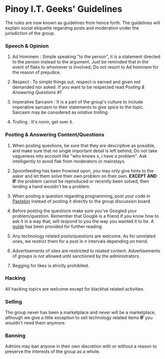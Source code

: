 # Pinoy I.T. Geeks' Guidelines
The rules are now known as guidelines from hence forth. The guidelines will explain social etiquette regarding posts and moderation under the jurisdiction of the group.

### Speech & Opinion
1. Ad Hominem : Simple speaking "to the person", it is a statement directed to the person instead to the argument. Just be reminded that in the event of flaks to whomever is involved; Do not resort to Ad hominem for the reason of prejudice. 

2. Respect : To simple things out, respect is earned and given not demanded nor asked. If you want to be respected read *Posting & Answering Questions #1*

3. Imperative Sarcasm : It is a part of the group's culture to include imperative sarcasm to their statements to give spice to the topic. Sarcasm may be considered as *relative trolling*.

4. Trolling : It's norm, get over it.

### Posting & Answering Content/Questions
1. When posting questions, be sure that they are descriptive as possible, and make sure that no single important detail is left behind; Do not take vagueness into account like "who knows x, i have a problem". Ask intelligently to avoid flak from moderators or mainstays.

2. Spoonfeeding has been frowned upon, you may only give hints to the asker and let them solve their own problem on their own. **EXCEPT AND IF** the problem cannot be reproduced or recently been solved, then lending a hand wouldn't be a problem.

3. When posting a question regarding programming, post your code in [Pastebin](http://pastebin.com) instead of posting it directly to the group discussion board.

4. Before posting the questions make sure you've Googled your problem/question. Remember that Google is a friend if you know how to ask it in a way that, will respond to you the way you wanted it to be. A [guide](https://www.facebook.com/notes/pinoy-it-geeks/how-to-use-and-maximize-google/512001068881778) has been provided for further reading.

5. Any technology related posts/questions are welcome. As for unrelated ones, we restrict them for a post in *n* intervals depending on trend.

6. Advertisements of sites are restricted to related content. Advertisements of groups is not allowed until sanctioned by the administrators.

7. Begging for likes is strictly prohibited.

### Hacking
All hacking topics are welcome except for blackhat related activities.

### Selling
The group never has been a marketplace and never will be a marketplace, although we give a little exception to sell technology related items **IF** you wouldn't need them anymore.

### Banning
Admins may ban anyone in their own discretion with or without a reason to preserve the interests of the group as a whole.